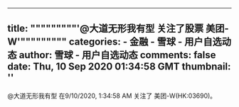 
---
title: """""""""'@大道无形我有型 关注了股票 美团-W'"""""""""
categories: 
    - 金融
    - 雪球 - 用户自选动态
author: 雪球 - 用户自选动态
comments: false
date: Thu, 10 Sep 2020 01:34:58 GMT
thumbnail: ''
---

<div>   
@大道无形我有型 在9/10/2020, 1:34:58 AM 关注了 美团-W(HK:03690)。  
</div>
            
